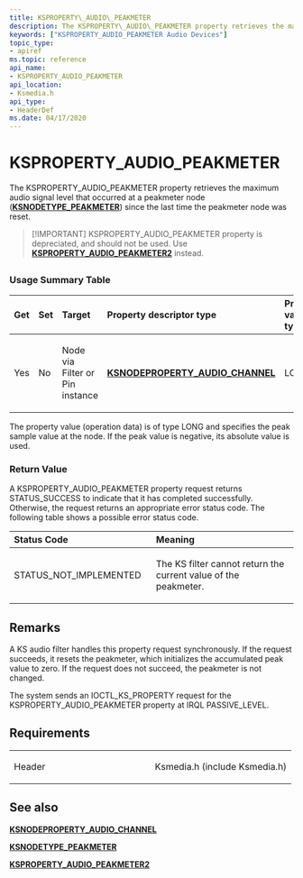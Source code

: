 ```yaml
---
title: KSPROPERTY\_AUDIO\_PEAKMETER
description: The KSPROPERTY\_AUDIO\_PEAKMETER property retrieves the maximum audio signal level that occurred at a peakmeter node (KSNODETYPE\_PEAKMETER) since the last time the peakmeter node was reset.
keywords: ["KSPROPERTY_AUDIO_PEAKMETER Audio Devices"]
topic_type:
- apiref
ms.topic: reference
api_name:
- KSPROPERTY_AUDIO_PEAKMETER
api_location:
- Ksmedia.h
api_type:
- HeaderDef
ms.date: 04/17/2020
---
```


# KSPROPERTY\_AUDIO\_PEAKMETER

The KSPROPERTY\_AUDIO\_PEAKMETER property retrieves the maximum audio signal level that occurred at a peakmeter node ([**KSNODETYPE\_PEAKMETER**](ksnodetype-peakmeter.md)) since the last time the peakmeter node was reset.

>>
> [!IMPORTANT]
> KSPROPERTY\_AUDIO\_PEAKMETER property is depreciated, and should not be used. Use [**KSPROPERTY\_AUDIO\_PEAKMETER2**](./ksproperty-audio-peakmeter2.md) instead.  


## <span id="ddk_ksproperty_audio_peakmeter_ks"></span><span id="DDK_KSPROPERTY_AUDIO_PEAKMETER_KS"></span>


### <span id="Usage_Summary_Table"></span><span id="usage_summary_table"></span><span id="USAGE_SUMMARY_TABLE"></span>Usage Summary Table

<table>
<colgroup>
<col width="20%" />
<col width="20%" />
<col width="20%" />
<col width="20%" />
<col width="20%" />
</colgroup>
<thead>
<tr class="header">
<th align="left">Get</th>
<th align="left">Set</th>
<th align="left">Target</th>
<th align="left">Property descriptor type</th>
<th align="left">Property value type</th>
</tr>
</thead>
<tbody>
<tr class="odd">
<td align="left"><p>Yes</p></td>
<td align="left"><p>No</p></td>
<td align="left"><p>Node via Filter or Pin instance</p></td>
<td align="left"><a href="/windows-hardware/drivers/ddi/ksmedia/ns-ksmedia-ksnodeproperty_audio_channel" data-raw-source="[&lt;strong&gt;KSNODEPROPERTY_AUDIO_CHANNEL&lt;/strong&gt;](/windows-hardware/drivers/ddi/ksmedia/ns-ksmedia-ksnodeproperty_audio_channel)"><strong>KSNODEPROPERTY_AUDIO_CHANNEL</strong></a></td>
<td align="left"><p>LONG</p></td>
</tr>
</tbody>
</table>

The property value (operation data) is of type LONG and specifies the peak sample value at the node. If the peak value is negative, its absolute value is used.


### <span id="Return_Value"></span><span id="return_value"></span><span id="RETURN_VALUE"></span>Return Value

A KSPROPERTY\_AUDIO\_PEAKMETER property request returns STATUS\_SUCCESS to indicate that it has completed successfully. Otherwise, the request returns an appropriate error status code. The following table shows a possible error status code.

<table>
<colgroup>
<col width="50%" />
<col width="50%" />
</colgroup>
<thead>
<tr class="header">
<th align="left">Status Code</th>
<th align="left">Meaning</th>
</tr>
</thead>
<tbody>
<tr class="odd">
<td align="left"><p>STATUS_NOT_IMPLEMENTED</p></td>
<td align="left"><p>The KS filter cannot return the current value of the peakmeter.</p></td>
</tr>
</tbody>
</table>

## Remarks

A KS audio filter handles this property request synchronously. If the request succeeds, it resets the peakmeter, which initializes the accumulated peak value to zero. If the request does not succeed, the peakmeter is not changed.

The system sends an IOCTL\_KS\_PROPERTY request for the KSPROPERTY\_AUDIO\_PEAKMETER property at IRQL PASSIVE\_LEVEL.

## Requirements

<table>
<colgroup>
<col width="50%" />
<col width="50%" />
</colgroup>
<tbody>
<tr class="odd">
<td align="left"><p>Header</p></td>
<td align="left">Ksmedia.h (include Ksmedia.h)</td>
</tr>
</tbody>
</table>

## <span id="see_also"></span>See also

[**KSNODEPROPERTY\_AUDIO\_CHANNEL**](/windows-hardware/drivers/ddi/ksmedia/ns-ksmedia-ksnodeproperty_audio_channel)

[**KSNODETYPE\_PEAKMETER**](ksnodetype-peakmeter.md)

[**KSPROPERTY\_AUDIO\_PEAKMETER2**](./ksproperty-audio-peakmeter2.md)

